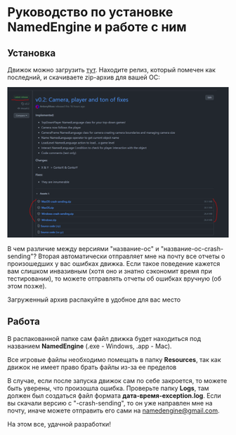 ﻿# Руководство по установке NamedEngine и работе с ним
## Установка
Движок можно загрузить [тут](https://github.com/NamedEngine/runtime/releases).
Находите релиз, который помечен как последний, и скачиваете zip-архив для вашей ОС:

![](../resources/install0.png)

В чем различие между версиями "название-ос" и "название-ос-crash-sending"?
Вторая автоматически отправляет мне на почту все отчеты о произошедших у вас ошибках движка.
Если такое поведение кажется вам слишком инвазивным (хотя оно и знатно сэкономит время при тестировании),
то можете отправлять отчеты об ошибках вручную (об этом позже).

Загруженный архив распакуйте в удобное для вас место

## Работа
В распакованной папке сам файл движка будет находиться под названием **NamedEngine** (.exe - Windows, .app - Mac).

Все игровые файлы необходимо помещать в папку **Resources**, так как движок не имеет право брать файлы из-за ее пределов

В случае, если после запуска движок сам по себе закроется, то можете быть уверены, что произошла ошибка.
Проверьте папку **Logs**, там должен был создаться файл формата **дата-время-exception.log**.
Если вы скачали версию с "-crash-sending", то он уже направлен мне на почту,
иначе можете отправить его сами на [namedengine@gmail.com](mailto:namedengime@gmail.com).

На этом все, удачной разработки!
